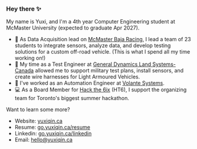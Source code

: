 ### Hey there ✨
My name is Yuxi, and I'm a 4th year Computer Engineering student at McMaster University (expected to graduate Apr 2027).
- 🚙 As Data Acquisition lead on [McMaster Baja Racing](https://www.mcmasterbaja.ca), I lead a team of 23 students to integrate sensors, analyze data, and develop testing solutions for a custom off-road vehicle. (This is what I spend all my time working on!)
- 🚗 My time as a Test Engineer at [General Dynamics Land Systems-Canada](https://app.gdls.com/) allowed me to support military test plans, install sensors, and create wire harnesses for Light Armoured Vehicles.
- 💼 I've worked as an Automation Engineer at [Volante Systems](https://www.volantesystems.com).
- 💻 As a Board Member for [Hack the 6ix](https://www.hackthe6ix.com) (HT6), I support the organizing team for Toronto's biggest summer hackathon.

Want to learn some more?
- Website: [yuxiqin.ca](https://yuxiqin.ca)
- Resume: [go.yuxiqin.ca/resume](https://go.yuxiqin.ca/resume)
- Linkedin: [go.yuxiqin.ca/linkedin](https://go.yuxiqin.ca/linkedin)
- Email: [hello@yuxiqin.ca](mailto:hello@yuxiqin.ca)
